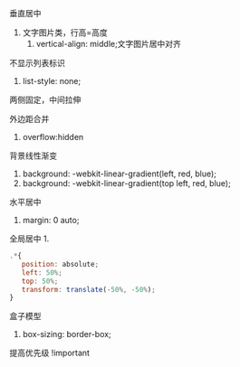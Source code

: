 垂直居中
1. 文字图片类，行高=高度
   1. vertical-align: middle;文字图片居中对齐


不显示列表标识
1. list-style: none;

两侧固定，中间拉伸

外边距合并
1. overflow:hidden

背景线性渐变
1. background: -webkit-linear-gradient(left, red, blue);
2. background: -webkit-linear-gradient(top left, red, blue);

水平居中
1. margin: 0 auto;

全局居中
1. 
```js
.*{
   position: absolute;
   left: 50%;
   top: 50%;
   transform: translate(-50%, -50%);
}
```
盒子模型
1.   box-sizing: border-box;

提高优先级
!important
